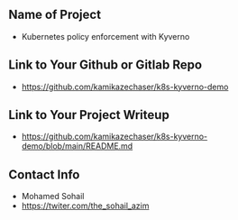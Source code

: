 ## Name of Project 
* Kubernetes policy enforcement with Kyverno
 
## Link to Your Github or Gitlab Repo
* https://github.com/kamikazechaser/k8s-kyverno-demo

## Link to Your Project Writeup
* https://github.com/kamikazechaser/k8s-kyverno-demo/blob/main/README.md

## Contact Info
* Mohamed Sohail
* https://twiter.com/the_sohail_azim
